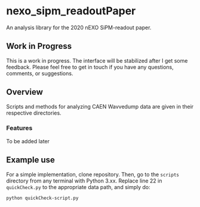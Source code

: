nexo_sipm_readoutPaper
================

An analysis library for the 2020 nEXO SiPM-readout paper. 

## Work in Progress

This is a work in progress. The interface will be stabilized after I
get some feedback. Please feel free to get in touch if you have any
questions, comments, or suggestions. 


## Overview

Scripts and methods for analyzing CAEN Wavvedump data are given in 
their respective directories.      

### Features

To be added later 

## Example use

For a simple implementation, clone repository. Then, go to the 
`scripts` directory from any terminal with Python 3.xx. 
Replace line 22 in `quickCheck.py` to the appropriate 
data path, and simply do: 

```
python quickCheck-script.py
```
